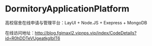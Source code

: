 # DormitoryApplicationPlatform
高校宿舍在线申请与管理平台：LayUI + Node.JS + Exepress + MongoDB

在线访问地址：http://blog.fgimaxl2.vipnps.vip/index/CodeDetails?id=R0hDDTeVUgeatkgIbIT6
